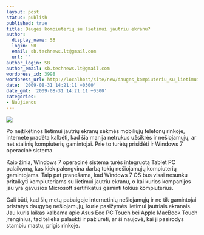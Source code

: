 ```yaml
---
layout: post
status: publish
published: true
title: Daugės kompiuterių su lietimui jautriu ekranu?
author:
  display_name: SB
  login: SB
  email: sb.technews.lt@gmail.com
  url: ''
author_login: SB
author_email: sb.technews.lt@gmail.com
wordpress_id: 3998
wordpress_url: http://localhost/site/new/dauges_kompiuteriu_su_lietimui_jautriu_ekranu/
date: '2009-08-31 14:21:11 +0300'
date_gmt: '2009-08-31 14:21:11 +0300'
categories:
- Naujienos
---
```

<div class="imgright"><img src="http://tbn2.google.com/images?q=tbn:v8Zaeu0-BVwM3M:http://www.tabletpc2.com/Graphics-2009/Netbooks/Asus/Asus%2520Eee%2520PC%2520Touch%2520T91%2520netbook%2520.jpg"  /></div>
<p>Po neįtikėtinos lietimui jautrių ekranų sėkmės mobiliųjų telefonų rinkoje, internete pradėta kalbėti, kad šia manija netrukus užsikrės ir nešiojamųjų, ar net stalinių kompiuterių gamintojai. Prie to turėtų prisidėti ir Windows 7 operacinė sistema.</p>
<p>Kaip žinia, Windows 7 operacinė sistema turės integruotą Tablet PC palaikymą, kas kiek palengvina darbą tokių nešiojamųjų kompiuterių gamintojams. Taip pat pranešama, kad Windows 7 OS bus visai nesunku pritaikyti kompiuteriams su lietimui jautriu ekranu, o kai kurios kompanijos jau yra gavusios Microsoft sertifikatus gaminti tokius kompiuterius.</p>
<p>Gali būti, kad šių metų pabaigoje internetinių nešiojamųjų ir ne tik gamintojai pristatys daugybę nešiojamųjų, kurie pasižymės lietimui jautriais ekranais. Jau kuris laikas kalbama apie Asus Eee PC Touch bei Apple MacBook Touch įrenginius, tad telieka palaukti ir pažiūrėti, ar ši naujovė, kai ji pasirodys stambiu mastu, prigis rinkoje.<br /></p>
